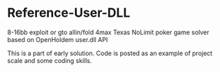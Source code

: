 # Reference-User-DLL
8-16bb exploit or gto allin/fold 4max Texas NoLimit poker game solver based on OpenHoldem user.dll API

This is a part of early solution. Code is posted as an example of project scale and some coding skills.


